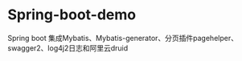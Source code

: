 # Spring-boot-demo
Spring boot 集成Mybatis、Mybatis-generator、分页插件pagehelper、swagger2、log4j2日志和阿里云druid
